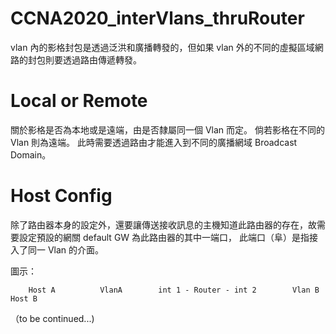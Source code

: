 # CCNA2020_interVlans_thruRouter

vlan 內的影格封包是透過泛洪和廣播轉發的，但如果 vlan 外的不同的虛擬區域網路的封包則要透過路由傳遞轉發。

# Local or Remote

關於影格是否為本地或是遠端，由是否隸屬同一個 Vlan 而定。
倘若影格在不同的 Vlan 則為遠端。
此時需要透過路由才能進入到不同的廣播網域 Broadcast Domain。

# Host Config

除了路由器本身的設定外，還要讓傳送接收訊息的主機知道此路由器的存在，故需要設定預設的網關 default GW 為此路由器的其中一端口，
此端口（阜）是指接入了同一 Vlan 的介面。


圖示：


        Host A          VlanA        int 1 - Router - int 2        Vlan B         Host B


（to be continued...)
